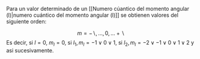 Para un valor determinado de un [[Numero cúantico del momento angular (l)|numero cuántico del momento angular (l)]] se obtienen valores del siguiente orden: 

$$ m= -\backslash,\dots,0,\dots +\backslash$$ 
Es decir, si $l=0$, $m_l = 0$, si $l_1, m_l = -1\lor 0\lor 1$, si $l_2, m_l = -2\lor -1\lor 0\lor 1\lor 2$ y asi sucesivamente. 